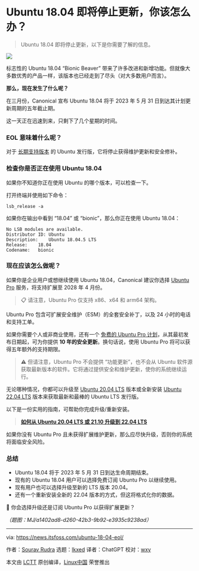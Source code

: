 [#]: subject: "Ubuntu 18.04 is Reaching End of Life: Here's What You Can Do"
[#]: via: "https://news.itsfoss.com/ubuntu-18-04-eol/"
[#]: author: "Sourav Rudra https://news.itsfoss.com/author/sourav/"
[#]: collector: "lkxed"
[#]: translator: "ChatGPT"
[#]: reviewer: "wxy"
[#]: publisher: "wxy"
[#]: url: "https://linux.cn/article-15792-1.html"

Ubuntu 18.04 即将停止更新，你该怎么办？
======

> Ubuntu 18.04 即将停止更新，以下是你需要了解的信息。

![][0]

标志性的 Ubuntu 18.04 “Bionic Beaver” 带来了许多改进和新增功能。但就像大多数优秀的产品一样，该版本也已经走到了尽头（对大多数用户而言）。

**那么，现在发生了什么呢？**

在三月份，Canonical 宣布 Ubuntu 18.04 将于 2023 年 5 月 31 日到达其计划更新周期的五年截止期。

这一天正在迅速到来，只剩下了几个星期的时间。

### EOL 意味着什么呢？

对于 [长期支持版本][2] 的 Ubuntu 发行版，它将停止获得维护更新和安全修补。

### 检查你是否正在使用 Ubuntu 18.04

如果你不知道你正在使用 Ubuntu 的哪个版本，可以检查一下。

打开终端并使用如下命令：

```
lsb_release -a
```

如果你在输出中看到 “18.04” 或 “bionic”，那么你正在使用 Ubuntu 18.04：

```
No LSB modules are available.
Distributor ID:	Ubuntu
Description:	Ubuntu 18.04.5 LTS
Release:	18.04
Codename:	bionic
```

### 现在应该怎么做呢？

如果你是企业用户或想继续使用 Ubuntu 18.04，Canonical 建议你选择 [Ubuntu Pro][3] 服务，将支持扩展至 2028 年 4 月份。

> 📋 请注意，Ubuntu Pro 仅支持 x86、x64 和 arm64 架构。
 
Ubuntu Pro 包含可扩展安全维护（ESM）的全套安全补丁，以及 24 小时的电话和支持工单。

如果你需要个人或非商业使用，还有一个 [免费的 Ubuntu Pro 计划][4]，从其最初发布日期起，可为你提供 **10 年的安全更新**。换句话说，使用 Ubuntu Pro 将可以获得五年额外的支持期限。

> ⚠️ 但请注意，Ubuntu Pro 不会提供 “功能更新”，也不会从 Ubuntu 软件源获取最新版本的软件。它将通过提供安全和维护更新，使你的系统继续运行。

无论哪种情况，你都可以升级至 [Ubuntu 20.04 LTS][5] 版本或全新安装 [Ubuntu 22.04 LTS][6] 版本来获取最新和最棒的 Ubuntu LTS 发行版。

以下是一份实用的指南，可帮助你完成升级/重新安装。

> **[如何从 Ubuntu 20.04 LTS 或 21.10 升级到 22.04 LTS][6a]**

如果你没有 Ubuntu Pro 且未获得扩展维护更新，那么应尽快升级，否则你的系统将面临安全风险。

### 总结

- Ubuntu 18.04 将于 2023 年 5 月 31 日到达生命周期结束。
- 现有的 Ubuntu 18.04 用户可以选择免费订阅 Ubuntu Pro 以继续使用。
- 现有用户也可以选择升级至新的 LTS 版本 20.04。
- 还有一个重新安装全新的 22.04 版本的方式，但这将格式化你的数据。

💬 你会选择升级还是订阅 Ubuntu Pro 以获得扩展更新？


*（题图：MJ/a1402ad8-d260-42b3-9b92-e3935c9238ad）*

--------------------------------------------------------------------------------

via: https://news.itsfoss.com/ubuntu-18-04-eol/

作者：[Sourav Rudra][a]
选题：[lkxed][b]
译者：ChatGPT
校对：[wxy](https://github.com/wxy)

本文由 [LCTT](https://github.com/LCTT/TranslateProject) 原创编译，[Linux中国](https://linux.cn/) 荣誉推出

[a]: https://news.itsfoss.com/author/sourav/
[b]: https://github.com/lkxed/
[1]: https://news.itsfoss.com/content/images/size/w1304/2023/05/ubuntu-18-04-eol.png
[2]: https://itsfoss.com/long-term-support-lts/
[3]: https://ubuntu.com/pro
[4]: https://news.itsfoss.com/ubuntu-pro-free/
[5]: https://itsfoss.com/download-ubuntu-20-04/
[6]: https://news.itsfoss.com/ubuntu-22-04-release/
[6a]: https://itsfoss.com/upgrade-ubuntu-version/
[0]: https://img.linux.net.cn/data/attachment/album/202305/07/194125bvi19tvktvkvlbe5.png